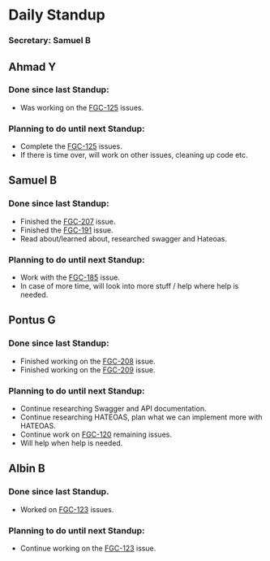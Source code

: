 # Daily Standup

### Secretary: Samuel B

## Ahmad Y

### Done since last Standup:

- Was working on the [FGC-125](https://sebastianjones.atlassian.net/browse/FGC-125) issues.

### Planning to do until next Standup:

- Complete the [FGC-125](https://sebastianjones.atlassian.net/browse/FGC-125) issues.
- If there is time over, will work on other issues, cleaning up code etc.



## Samuel B

### Done since last Standup:

- Finished the [FGC-207](https://sebastianjones.atlassian.net/browse/FGC-207) issue.
- Finished the [FGC-191](https://sebastianjones.atlassian.net/browse/FGC-191) issue.
- Read about/learned about, researched swagger and Hateoas.

### Planning to do until next Standup:

- Work with the [FGC-185](https://sebastianjones.atlassian.net/browse/FGC-185) issue.
- In case of more time, will look into more stuff / help where help is needed.



## Pontus G

### Done since last Standup:

- Finished working on the [FGC-208](https://sebastianjones.atlassian.net/browse/FGC-208) issue.
- Finished working on the [FGC-209](https://sebastianjones.atlassian.net/browse/FGC-209) issue.

### Planning to do until next Standup:

- Continue researching Swagger and API documentation.
- Continue researching HATEOAS, plan what we can implement more with HATEOAS.
- Continue work on [FGC-120](https://sebastianjones.atlassian.net/browse/FGC-120) remaining issues. 
- Will help when help is needed.



## Albin B

### Done since last Standup.

- Worked on [FGC-123](https://sebastianjones.atlassian.net/secure/RapidBoard.jspa?rapidView=2&projectKey=FGC&modal=detail&selectedIssue=FGC-123&assignee=5daec68d5480c10c33579f57) issues. 


### Planning to do until next Standup:

- Continue working on the [FGC-123](https://sebastianjones.atlassian.net/secure/RapidBoard.jspa?rapidView=2&projectKey=FGC&modal=detail&selectedIssue=FGC-123&assignee=5daec68d5480c10c33579f57) issue.